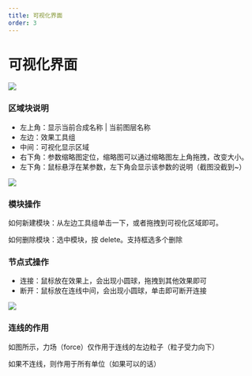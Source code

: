 ```yaml
---
title: 可视化界面
order: 3
---
```


# 可视化界面

![](https://mir.yuelili.com/user/AE/plugins/particular/stardust-003.bmp)

### 区域块说明

- 左上角：显示当前合成名称 | 当前图层名称
- 左边：效果工具组
- 中间：可视化显示区域
- 右下角：参数缩略图定位，缩略图可以通过缩略图左上角拖拽，改变大小。
- 左下角：鼠标悬浮在某参数，左下角会显示该参数的说明（截图没截到~）

![](https://mir.yuelili.com/user/AE/plugins/particular/stardust-010.bmp)

### 模块操作

如何新建模块：从左边工具组单击一下，或者拖拽到可视化区域即可。

如何删除模块：选中模块，按 delete。支持框选多个删除

### 节点式操作

- 连接：鼠标放在效果上，会出现小圆球，拖拽到其他效果即可
- 断开：鼠标放在连线中间，会出现小圆球，单击即可断开连接

![](https://mir.yuelili.com/user/AE/plugins/particular/stardust-031.bmp)

### 连线的作用

如图所示，力场（force）仅作用于连线的左边粒子（粒子受力向下）

如果不连线，则作用于所有单位（如果可以的话）
